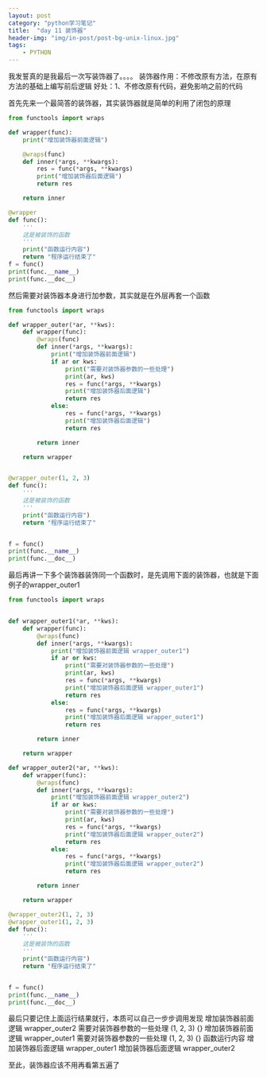 ```yaml
---
layout: post
category: "python学习笔记"
title:  "day 11 装饰器"
header-img: "img/in-post/post-bg-unix-linux.jpg"
tags:
    - PYTHON
---
```


我发誓真的是我最后一次写装饰器了。。。。
装饰器作用：不修改原有方法，在原有方法的基础上编写前后逻辑
好处：1、不修改原有代码，避免影响之前的代码


首先先来一个最简答的装饰器，其实装饰器就是简单的利用了闭包的原理
```python 
from functools import wraps

def wrapper(func):
    print("增加装饰器前面逻辑")

    @wraps(func)
    def inner(*args, **kwargs):
        res = func(*args, **kwargs)
        print("增加装饰器后面逻辑")
        return res

    return inner

@wrapper
def func():
    '''
    这是被装饰的函数
    '''
    print("函数运行内容")
    return "程序运行结束了"
f = func()
print(func.__name__)
print(func.__doc__)
```

然后需要对装饰器本身进行加参数，其实就是在外层再套一个函数
```python 
from functools import wraps

def wrapper_outer(*ar, **kws):
    def wrapper(func):
        @wraps(func)
        def inner(*args, **kwargs):
            print("增加装饰器前面逻辑")
            if ar or kws:
                print("需要对装饰器参数的一些处理")
                print(ar, kws)
                res = func(*args, **kwargs)
                print("增加装饰器后面逻辑")
                return res
            else:
                res = func(*args, **kwargs)
                print("增加装饰器后面逻辑")
                return res

        return inner

    return wrapper


@wrapper_outer(1, 2, 3)
def func():
    '''
    这是被装饰的函数
    '''
    print("函数运行内容")
    return "程序运行结束了"


f = func()
print(func.__name__)
print(func.__doc__)
```
最后再讲一下多个装饰器装饰同一个函数时，是先调用下面的装饰器，也就是下面例子的wrapper_outer1
```python 
from functools import wraps


def wrapper_outer1(*ar, **kws):
    def wrapper(func):
        @wraps(func)
        def inner(*args, **kwargs):
            print("增加装饰器前面逻辑 wrapper_outer1")
            if ar or kws:
                print("需要对装饰器参数的一些处理")
                print(ar, kws)
                res = func(*args, **kwargs)
                print("增加装饰器后面逻辑 wrapper_outer1")
                return res
            else:
                res = func(*args, **kwargs)
                print("增加装饰器后面逻辑 wrapper_outer1")
                return res

        return inner

    return wrapper

def wrapper_outer2(*ar, **kws):
    def wrapper(func):
        @wraps(func)
        def inner(*args, **kwargs):
            print("增加装饰器前面逻辑 wrapper_outer2")
            if ar or kws:
                print("需要对装饰器参数的一些处理")
                print(ar, kws)
                res = func(*args, **kwargs)
                print("增加装饰器后面逻辑 wrapper_outer2")
                return res
            else:
                res = func(*args, **kwargs)
                print("增加装饰器后面逻辑 wrapper_outer2")
                return res

        return inner

    return wrapper

@wrapper_outer2(1, 2, 3)
@wrapper_outer1(1, 2, 3)
def func():
    '''
    这是被装饰的函数
    '''
    print("函数运行内容")
    return "程序运行结束了"


f = func()
print(func.__name__)
print(func.__doc__)

```
最后只要记住上面运行结果就行，本质可以自己一步步调用发现
增加装饰器前面逻辑 wrapper_outer2
需要对装饰器参数的一些处理
(1, 2, 3) {}
增加装饰器前面逻辑 wrapper_outer1
需要对装饰器参数的一些处理
(1, 2, 3) {}
函数运行内容
增加装饰器后面逻辑 wrapper_outer1
增加装饰器后面逻辑 wrapper_outer2

至此，装饰器应该不用再看第五遍了


